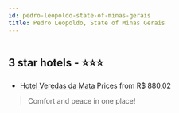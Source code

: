 ```yaml
---
id: pedro-leopoldo-state-of-minas-gerais
title: Pedro Leopoldo, State of Minas Gerais
---
```


<center><img src="https://static.hotelurbano.com/reservas/prod0/6/6603/5629114a625df_hotel-fazenda-veredas-da-mata.jpg" alt="" /></center>


##  3 star hotels - ⭐️⭐️⭐️

-    [Hotel Veredas da Mata](https://us.hurb.com/hotels/pedro-leopoldo/hotel-fazenda-veredas-da-mata-6603?cmp=18055) Prices from R$ 880,02
   > Comfort and peace in one place!

